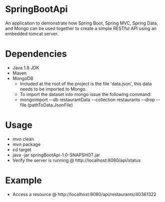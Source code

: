 # SpringBootApi
An application to demonstrate how Spring Boot, Spring MVC, Spring Data, and Mongo can be used together to create a simple RESTful API using an embedded tomcat server.

# Dependencies
* Java 1.8 JDK
* Maven
* MongoDB 
  * Included at the root of the project is the file 'data.json', this data needs to be imported to Mongo.
  * To import the dataset into mongo issue the following command:
  * mongoimport --db restaurantData --collection restaurants --drop --file (pathToData.JsonFile)

# Usage
* mvn clean
* mvn package
* cd target  
* java -jar springBootApi-1.0-SNAPSHOT.jar
* Verify the server is running @ http://localhost:8080/api/status

# Example  
* Access a resource @ http://localhost:8080/api/restaurants/40361322
